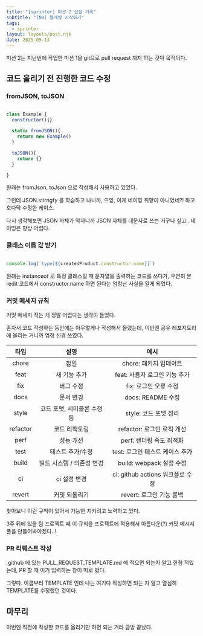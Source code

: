 ```yaml
---
title: "[sprinter] 미션 2 삽질 기록"
subtitle: "[NB] 웹개발 시작하기"
tags:
  - sprinter
layout: layouts/post.njk
date: 2025-05-13
---
```


미션 2는 지난번에 작업한 미션 1을 git으로 pull request 까지 하는 것이 목적이다.

## 코드 올리기 전 진행한 코드 수정

### fromJSON, toJSON
```javascript

class Example {
  constructor(){}
  
  static fromJSON(){
    return new Example()
  }

  toJSON(){
    return {}
  }

}


```
원래는 fromJson, toJson 으로 작성해서 사용하고 있었다. 

그런데 JSON.stirngfy 를 학습하고 나니까, 으잉, 이게 네이밍 취향이 아니었네?! 하고 호다닥 수정한 케이스.

다시 생각해보면 JSON 자체가 약자니까 JSON 자체를 대문자로 쓰는 거구나 싶고.. 네이밍은 항상 어렵다.

### 클래스 이름 값 받기
```javascript

console.log(`type[${createdProduct.constructor.name}]`)


```
원래는 instanceof 로 특정 클래스일 때 문자열을 출력하는 코드를 쓰다가, 우연히 본 redit 코드에서 constructor.name 하면 된다는 엄청난 사실을 알게 되었다.

### 커밋 메세지 규칙
커밋 메세지 적는 게 정말 어렵다는 생각이 들었다.

혼자서 코드 작성하는 동안에는 아무렇게나 작성해서 올렸는데, 이번엔 공유 레포지토리에 올리는 거니까 엄청 신경 쓰였다.

| 타입 | 설명 | 예시 |
| :---: | :---: | :---: |
| chore | 잡일 | chore: 패키지 업데이트 |
| feat | 새 기능 추가 | feat: 사용자 로그인 기능 추가 |
| fix | 버그 수정 | fix: 로그인 오류 수정 |
| docs | 문서 변경 | docs: README 수정 |
| style | 코드 포맷, 세미콜론 수정 등 | style: 코드 포맷 정리 |
| refactor | 코드 리팩토링 | refactor: 로그인 로직 개선 |
| perf | 성능 개선 | perf: 렌더링 속도 최적화 |
| test | 테스트 추가/수정 | test: 로그인 테스트 케이스 추가 |
| build | 빌드 시스템 / 의존성 변경 | build: webpack 설정 수정 |
| ci | ci 설정 변경 | ci: github actions 워크플로 수정 |
| revert | 커밋 되돌리기 | revert: 로그인 기능 롤백 |

찾아보니 이런 규칙이 있어서 가능한 지키려고 노력하고 있다. 

3주 뒤에 있을 팀 프로젝트 때 이 규칙을 프로젝트에 적용해서 아름다운(?) 커밋 메시지 풀을 만들어봐야겠다..!

### PR 리퀘스트 작성
.github 에 있는 PULL_REQUEST_TEMPLATE.md 에 적으면 되는지 알고 한참 적었는데, PR 할 때 이거 입력하는 창이 따로 떴다.

그렇다. 이름부터 TEMPLATE 인데 나는 여기다 작성하면 되는 지 알고 열심히 TEMPLATE를 수정했던 것이다.

## 마무리
이번엔 직전에 작성한 코드를 올리기만 하면 되는 거라 금방 끝났다.